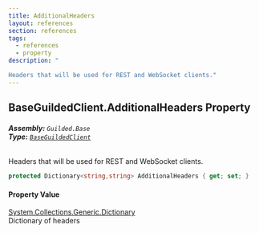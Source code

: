 ```yaml
---
title: AdditionalHeaders
layout: references
section: references
tags:
  - references
  - property
description: "

Headers that will be used for REST and WebSocket clients."
---
```


## BaseGuildedClient.AdditionalHeaders Property
###### **Assembly:** `Guilded.Base`<br/>**Type:** [`BaseGuildedClient`](BaseGuildedClient.md 'Guilded.Base.BaseGuildedClient')

Headers that will be used for REST and WebSocket clients.

```csharp
protected Dictionary<string,string> AdditionalHeaders { get; set; }
```

#### Property Value
[System.Collections.Generic.Dictionary](https://docs.microsoft.com/en-us/dotnet/api/System.Collections.Generic.Dictionary 'System.Collections.Generic.Dictionary')  
Dictionary of headers